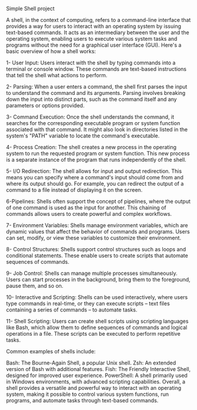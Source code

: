 Simple Shell project


A shell, in the context of computing, refers to a command-line interface that provides a way for users to interact with an operating system 
by issuing text-based commands. It acts as an intermediary between the user and the operating system, enabling users to execute various system tasks and programs without the need for a graphical user interface (GUI).
Here's a basic overview of how a shell works:

1- User Input: Users interact with the shell by typing commands into a terminal or console window. 
These commands are text-based instructions that tell the shell what actions to perform.

2- Parsing: When a user enters a command, the shell first parses the input to understand the command and its arguments. 
Parsing involves breaking down the input into distinct parts, such as the command itself and any parameters or options provided.

3- Command Execution: Once the shell understands the command, it searches for the corresponding executable program or system function associated with that command. 
It might also look in directories listed in the system's "PATH" variable to locate the command's executable.

4- Process Creation: The shell creates a new process in the operating system to run the requested program or system function. 
This new process is a separate instance of the program that runs independently of the shell.

5- I/O Redirection: The shell allows for input and output redirection. 
This means you can specify where a command's input should come from and where its output should go. 
For example, you can redirect the output of a command to a file instead of displaying it on the screen.

6-Pipelines: Shells often support the concept of pipelines, where the output of one command is used as the input for another. 
This chaining of commands allows users to create powerful and complex workflows.

7- Environment Variables: Shells manage environment variables, which are dynamic values that affect the behavior of commands and programs. 
Users can set, modify, or view these variables to customize their environment.

8- Control Structures: Shells support control structures such as loops and conditional statements. 
These enable users to create scripts that automate sequences of commands.

9- Job Control: Shells can manage multiple processes simultaneously. 
Users can start processes in the background, bring them to the foreground, pause them, and so on.

10- Interactive and Scripting: Shells can be used interactively, where users type commands in real-time, 
or they can execute scripts – text files containing a series of commands – to automate tasks.

11- Shell Scripting: Users can create shell scripts using scripting languages like Bash, 
which allow them to define sequences of commands and logical operations in a file. These scripts can be executed to perform repetitive tasks.

Common examples of shells include:

Bash: The Bourne-Again Shell, a popular Unix shell.
Zsh: An extended version of Bash with additional features.
Fish: The Friendly Interactive Shell, designed for improved user experience.
PowerShell: A shell primarily used in Windows environments, with advanced scripting capabilities.
Overall, a shell provides a versatile and powerful way to interact with an operating system, making it possible to control various system functions, run programs, and automate tasks through text-based commands.

